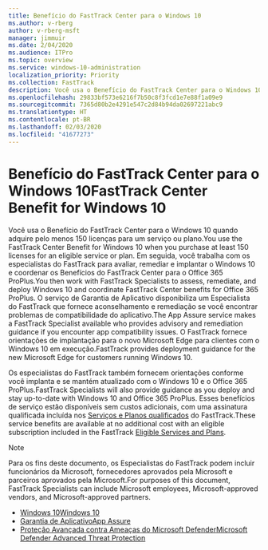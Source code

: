 ```yaml
---
title: Benefício do FastTrack Center para o Windows 10
ms.author: v-rberg
author: v-rberg-msft
manager: jimmuir
ms.date: 2/04/2020
ms.audience: ITPro
ms.topic: overview
ms.service: windows-10-administration
localization_priority: Priority
ms.collection: FastTrack
description: Você usa o Benefício do FastTrack Center para o Windows 10 quando adquire *pelo menos* 150 licenças para um serviço ou plano.
ms.openlocfilehash: 29833bf573e6216f7b50c8f3fcd1e7e88f1a09e9
ms.sourcegitcommit: 7365d80b2e4291e547c2d84b94da02697221abc9
ms.translationtype: HT
ms.contentlocale: pt-BR
ms.lasthandoff: 02/03/2020
ms.locfileid: "41677273"
---
```

# <a name="fasttrack-center-benefit-for-windows-10"></a><span data-ttu-id="facbd-103">Benefício do FastTrack Center para o Windows 10</span><span class="sxs-lookup"><span data-stu-id="facbd-103">FastTrack Center Benefit for Windows 10</span></span>

<span data-ttu-id="facbd-104">Você usa o Benefício do FastTrack Center para o Windows 10 quando adquire pelo menos 150 licenças para um serviço ou plano.</span><span class="sxs-lookup"><span data-stu-id="facbd-104">You use the FastTrack Center Benefit for Windows 10 when you purchase at least 150 licenses for an eligible service or plan.</span></span> <span data-ttu-id="facbd-105">Em seguida, você trabalha com os especialistas do FastTrack para avaliar, remediar e implantar o Windows 10 e coordenar os Benefícios do FastTrack Center para o Office 365 ProPlus.</span><span class="sxs-lookup"><span data-stu-id="facbd-105">You then work with FastTrack Specialists to assess, remediate, and deploy Windows 10 and coordinate FastTrack Center benefits for Office 365 ProPlus.</span></span> <span data-ttu-id="facbd-106">O serviço de Garantia de Aplicativo disponibiliza um Especialista do FastTrack que fornece aconselhamento e remediação se você encontrar problemas de compatibilidade do aplicativo.</span><span class="sxs-lookup"><span data-stu-id="facbd-106">The App Assure service makes a FastTrack Specialist available who provides advisory and remediation guidance if you encounter app compatibility issues.</span></span> <span data-ttu-id="facbd-107">O FastTrack fornece orientações de implantação para o novo Microsoft Edge para clientes com o Windows 10 em execução.</span><span class="sxs-lookup"><span data-stu-id="facbd-107">FastTrack provides deployment guidance for the new Microsoft Edge for customers running Windows 10.</span></span>

<span data-ttu-id="facbd-108">Os especialistas do FastTrack também fornecem orientações conforme você implanta e se mantém atualizado com o Windows 10 e o Office 365 ProPlus.</span><span class="sxs-lookup"><span data-stu-id="facbd-108">FastTrack Specialists will also provide guidance as you deploy and stay up-to-date with Windows 10 and Office 365 ProPlus.</span></span> <span data-ttu-id="facbd-109">Esses benefícios de serviço estão disponíveis sem custos adicionais, com uma assinatura qualificada incluída nos [Serviços e Planos qualificados](M365-eligible-services-and-plans.md) do FastTrack.</span><span class="sxs-lookup"><span data-stu-id="facbd-109">These service benefits are available at no additional cost with an eligible subscription included in the FastTrack [Eligible Services and Plans](M365-eligible-services-and-plans.md).</span></span>
  
> [!NOTE]
> <span data-ttu-id="facbd-110">Para os fins deste documento, os Especialistas do FastTrack podem incluir funcionários da Microsoft, fornecedores aprovados pela Microsoft e parceiros aprovados pela Microsoft.</span><span class="sxs-lookup"><span data-stu-id="facbd-110">For purposes of this document, FastTrack Specialists can include Microsoft employees, Microsoft-approved vendors, and Microsoft-approved partners.</span></span> 
    
- [<span data-ttu-id="facbd-111">Windows 10</span><span class="sxs-lookup"><span data-stu-id="facbd-111">Windows 10</span></span>](Win-10-windows-10.md)
- [<span data-ttu-id="facbd-112">Garantia de Aplicativo</span><span class="sxs-lookup"><span data-stu-id="facbd-112">App Assure</span></span>](Win-10-app-assure.md)
- [<span data-ttu-id="facbd-113">Proteção Avançada contra Ameaças do Microsoft Defender</span><span class="sxs-lookup"><span data-stu-id="facbd-113">Microsoft Defender Advanced Threat Protection</span></span>](Win-10-microsoft-defender-atp.md)
  

  

 